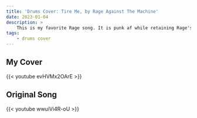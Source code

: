 ```yaml
---
title: 'Drums Cover: Tire Me, by Rage Against The Machine'
date: 2023-01-04
description: >
    This is my favorite Rage song. It is punk af while retaining Rage's mighty fingerprint
tags:
    - drums cover
---
```


## My Cover

{{< youtube evHVMx2OArE >}}

## Original Song

{{< youtube wwuiVi4R-oU >}}
